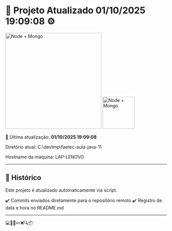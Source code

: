 # 🚀 Projeto Atualizado **01/10/2025 19:09:08** ⚙️


<img width="300" src="https://vitestechnologies.com/wp-content/uploads/2024/06/mern.svg" alt="Node + Mongo" />

<img width="100" src="https://github.githubassets.com/assets/inbox-zero-dark-377cc25a227f.svg" alt="Node + Mongo" />

📅 Última atualização: **01/10/2025 19:09:08**

Diretório atual: C:\devtmp\faetec-aula-java-11

Hostname da máquina: LAP-LENOVO

---

## 📌 Histórico
Este projeto é atualizado automaticamente via script.

✔️ Commits enviados diretamente para o repositório remoto
✔️ Registro de data e hora no README.md

---

💻🧠✅✏️❌🔍📦
